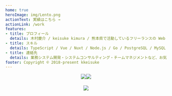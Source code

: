 ```yaml
---
home: true
heroImage: img/Lento.png
actionText: 実績はこちら →
actionLink: /work
features:
- title: プロフィール
  details: 木村慶介 / keisuke kimura / 熊本県で活動しているフリーランスの Web エンジニアです。主にフロントエンドを生業にしています。
- title: スキル
  details: TypeScript / Vue / Nuxt / Node.js / Go / PostgreSQL / MySQL / PlantUML / PM / UI / and more...
- title: 連絡先
  details: 業務システム開発・システムコンサルティング・チームマネジメントなど、お気軽にご相談ください。mail@kkeisuke.com
footer: Copyright © 2018-present kkeisuke
---
```


<div style="display: flex; justify-content: center; align-items: center; flex-wrap: wrap;">
  <div style="margin-bottom: 20px;">
    <img src="https://github-readme-stats.vercel.app/api?username=kkeisuke&count_private=true&show_icons=true&hide=prs,issues,contribs&hide_border=true&theme=vue">
  </div>
  <div style="margin-bottom: 20px;">
    <img src="https://github-readme-stats.vercel.app/api/top-langs/?username=kkeisuke&layout=compact&hide_border=true&theme=vue">
  </div>
</div>

<div style="text-align: center; margin-bottom: 30px;">
  <img src="img/qrcode.png" srcset="img/qrcode.png 1x, img/qrcode@2x.png 2x">
</div>
